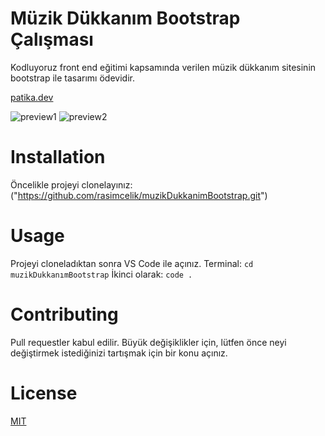 # Müzik Dükkanım Bootstrap Çalışması

Kodluyoruz front end eğitimi kapsamında verilen müzik dükkanım sitesinin bootstrap ile tasarımı ödevidir.

[patika.dev](https://www.patika.dev)

![preview1](preview.png)
![preview2](preview2.png)

# Installation

Öncelikle projeyi clonelayınız: ("https://github.com/rasimcelik/muzikDukkanimBootstrap.git")

# Usage

Projeyi cloneladıktan sonra VS Code ile açınız.
Terminal:
`cd muzikDukkanımBootstrap`
İkinci olarak:
`code .`

# Contributing

Pull requestler kabul edilir. Büyük değişiklikler için, lütfen önce neyi değiştirmek istediğinizi tartışmak için bir konu açınız.

# License

[MIT](https://choosealicense.com/licenses/mit/)
